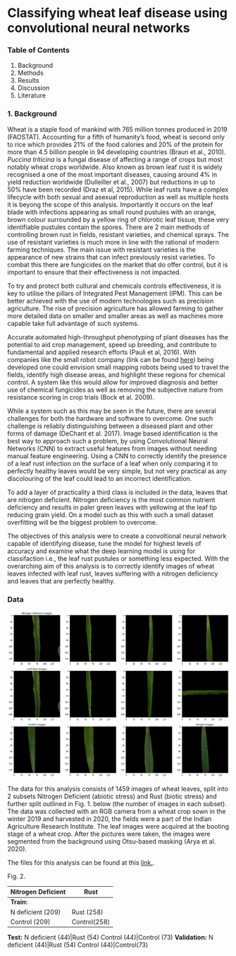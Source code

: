 # Classifying wheat leaf disease using convolutional neural networks

### Table of Contents

1.   Background
2.   Methods
3.   Results
4.   Discussion
5.   Literature

### 1. Background
Wheat is a staple food of mankind with 765 million tonnes produced in 2019 (FAOSTAT). Accounting for a fifth of humanity’s food, wheat is second only to rice which provides 21% of the food calories and 20% of the protein for more than 4.5 billion people in 94 developing countries (Braun et al., 2010). 
<i>Puccina triticina</i> is a fungal disease of affecting a range of crops but most notably wheat crops worldwide. Also known as brown leaf rust it is widely recognised a one of the most important diseases, causing around 4% in yield reduction worldwide (Dulleiller et al., 2007) but reductions in up to 50% have been recorded (Draz et al, 2015). While leaf rusts have a complex lifecycle with both sexual and asexual reproduction as well as multiple hosts it is beyong the scope of this analysis. Importantly it occurs on the leaf blade with infections appearing as small round pustules with an orange, brown colour surrounded by a yellow ring of chlorotic leaf tissue, these very identifiable pustules contain the spores.
There are 2 main methods of controlling brown rust in fields, resistant varieties, and chemical sprays. The use of resistant varieties is much more in line with the rational of modern farming techniques. The main issue with resistant varieties is the appearance of new strains that can infect previously resist varieties. To combat this there are fungicides on the market that do offer control, but it is important to ensure that their effectiveness is not impacted.

To try and protect both cultural and chemicals controls effectiveness, it is key to utilise the pillars of Integrated Pest Management (IPM). This can be better achieved with the use of modern technologies such as precision agriculture. The rise of precision agriculture has allowed farming to gather more detailed data on smaller and smaller areas as well as machines more capable take full advantage of such systems.

Accurate automated high-throughput phenotyping of plant diseases has the potential to aid crop management, speed up breeding, and contribute to fundamental and applied research efforts (Pauli et al, 2016). With companies like the small robot company (link can be found [here](https://www.smallrobotcompany.com/)) being developed one could envision small mapping robots being used to travel the fields, identify high disease areas, and highlight these regions for chemical control. A system like this would allow for improved diagnosis and better use of chemical fungicides as well as removing the subjective nature from resistance scoring in crop trials (Bock et al. 2009).

While a system such as this may be seen in the future, there are several challenges for both the hardware and software to overcome. One such challenge is reliably distinguishing between a diseased plant and other forms of damage (DeChant et al. 2017). Image based identification is the best way to approach such a problem, by using Convolutional Neural Networks (CNN) to extract useful features from images without needing manual feature engineering. Using a CNN to correctly identify the presence of a leaf rust infection on the surface of a leaf when only comparing it to perfectly healthy leaves would be very simple, but not very practical as any discolouring of the leaf could lead to an incorrect identification.

To add a layer of practicality a third class is included in the data, leaves that are nitrogen deficient. Nitrogen deficiency is the most common nutrient deficiency and results in paler green leaves with yellowing at the leaf tip reducing grain yield. On a model such as this with such a small dataset overfitting will be the biggest problem to overcome.


The objectives of this analysis were to create a convoltional neural network capable of identifying disease, tune the model for highest levels of accuracy and examine what the deep learning model is using for classifaction i.e., the leaf rust pustules or something less expected. With the overarching aim of this analysis is to correctly identify images of wheat leaves infected with leaf rust, leaves suffering with a nitrogen deficiency and leaves that are perfectly healthy.

### Data 
![Fig. 1. Sample Images().](./Images/nd1.png)

The data for this analysis consists of 1459 images of wheat leaves, split into 2 subsets Nitrogen Deficient (abiotic stress) and Rust (biotic stress) and further split outlined in Fig. 1. below (the number of images in each subset). 
The data was collected with an RGB camera from a wheat crop sown in the winter 2019 and harvested in 2020, the fields were a part of the Indian Agriculture Research Institute. The leaf images were acquired at the booting stage of a wheat crop. After the pictures were taken, the images were segmented from the background using Otsu-based masking (Arya et al. 2020).

The files for this analysis can be found at this [link.](https://data.mendeley.com/datasets/th422bg4yd/1). 

Fig. 2.

Nitrogen Deficient | Rust 
---|---
**Train:** |
    N deficient (209)|Rust (258)
    Control (209)| Control(258)
**Test:** 
    N deficient (44)|Rust (54)
    Control (44)|Control (73)
**Validation:**
    N deficient (44)|Rust (54)
    Control (44)|Control(73) 

